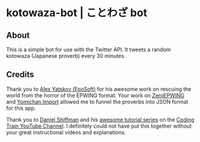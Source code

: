 # kotowaza-bot | ことわざ bot

## About
This is a simple bot for use with the Twitter API. It tweets a random kotowaza (Japanese proverb) every 30 minutes.

## Credits
Thank you to [Alex Yatskov (FooSoft)](https://github.com/FooSoft) for his awesome work on rescuing the world from the horror of the EPWING format. Your work on [ZeroEPWING](https://github.com/FooSoft/zero-epwing) and [Yomichan Import](https://github.com/FooSoft/yomichan-import) allowed me to funnel the proverbs into JSON format for this app.

Thank you to [Daniel Shiffman](https://en.wikipedia.org/wiki/Daniel_Shiffman) and his [awesome tutorial series](https://www.youtube.com/playlist?list=PLRqwX-V7Uu6atTSxoRiVnSuOn6JHnq2yV) on the [Coding Train YouTube Channel](https://www.youtube.com/user/shiffman). I definitely could not have put this together without your great instructional videos and explanations.
